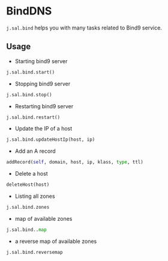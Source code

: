 # BindDNS

`j.sal.bind` helps you with many tasks related to Bind9 service.

## Usage

- Starting bind9 server 

```python
j.sal.bind.start()
```

- Stopping bind9 server

```python
j.sal.bind.stop()
```

- Restarting bind9 server 

```python
j.sal.bind.restart()
```

- Update the IP of a host

```python
j.sal.bind.updateHostIp(host, ip)
```

- Add an A record

```python
addRecord(self, domain, host, ip, klass, type, ttl)
```

- Delete a host

```python
deleteHost(host)
```

- Listing all zones

```python
j.sal.bind.zones
```

- map of available zones

```python
j.sal.bind..map
```

- a reverse map of available zones

```python
j.sal.bind.reversemap
```
